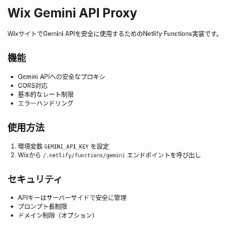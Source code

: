 # Wix Gemini API Proxy

WixサイトでGemini APIを安全に使用するためのNetlify Functions実装です。

## 機能
- Gemini APIへの安全なプロキシ
- CORS対応
- 基本的なレート制限
- エラーハンドリング

## 使用方法
1. 環境変数 `GEMINI_API_KEY` を設定
2. Wixから `/.netlify/functions/gemini` エンドポイントを呼び出し

## セキュリティ
- APIキーはサーバーサイドで安全に管理
- プロンプト長制限
- ドメイン制限（オプション）
